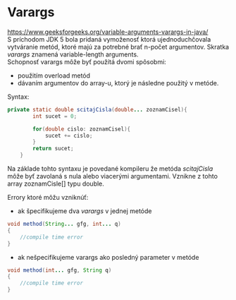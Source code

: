 # Varargs
https://www.geeksforgeeks.org/variable-arguments-varargs-in-java/ <br>
S príchodom JDK 5 bola pridaná vymoženosť ktorá ujednoduchčovala vytváranie metód, ktoré majú za potrebné
brať n-počet argumentov. Skratka *varargs* znamená variable-length arguments. <br>
Schopnosť varargs môže byť použítá dvomi spôsobmi:
- použitím overload metód
- dávaním argumentov do array-u, ktorý je následne použitý v metóde. 

Syntax:
```java
private static double scitajCisla(double... zoznamCisel){
        int sucet = 0;

        for(double cislo: zoznamCisel){
            sucet += cislo;
        }
        return sucet;
    }
```
Na základe tohto syntaxu je povedané kompileru že metóda *scitajCisla* môže byť zavolaná 
s nula alebo viacerými argumentami. Vznikne z tohto array zoznamCisle[] typu double. <br>

Errory ktoré môžu vzniknúť:
- ak špecifikujeme dva *varargs* v jednej metóde
```java
void method(String... gfg, int... q)
{
    //compile time error
}
```
- ak nešpecifikujeme varargs ako posledný parameter v metóde
```java
void method(int... gfg, String q)
{
    //compile time error
}
```
